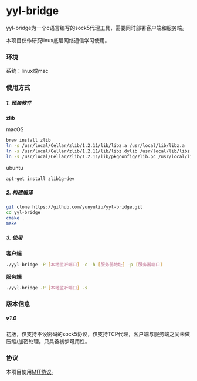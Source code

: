 # yyl-bridge

yyl-bridge为一个c语言编写的sock5代理工具，需要同时部署客户端和服务端。

本项目仅作研究linux底层网络通信学习使用。

### 环境

系统：linux或mac

### 使用方式

##### 1. 预装软件

**zlib**

macOS

```bash
brew install zlib
ln -s /usr/local/Cellar/zlib/1.2.11/lib/libz.a /usr/local/lib/libz.a
ln -s /usr/local/Cellar/zlib/1.2.11/lib/libz.dylib /usr/local/lib/libz.dylib
ln -s /usr/local/Cellar/zlib/1.2.11/lib/pkgconfig/zlib.pc /usr/local/lib/pkgconfig/zlib.pc
```

ubuntu

```bash
apt-get install zlib1g-dev
```

##### 2. 构建编译

```bash
git clone https://github.com/yunyuliu/yyl-bridge.git
cd yyl-bridge
cmake .
make
```

##### 3. 使用

**客户端**

```bash
./yyl-bridge -P [本地监听端口] -c -h [服务器地址] -p [服务器端口]
```

**服务端**

```bash
./yyl-bridge -P [本地监听端口] -s
```

### 版本信息

##### v1.0

初版，仅支持不设密码的sock5协议，仅支持TCP代理，客户端与服务端之间未做压缩/加密处理。只具备初步可用性。

### 协议

本项目使用[MIT协议](https://github.com/yunyuliu/yyl-bridge/blob/master/LICENSE)。